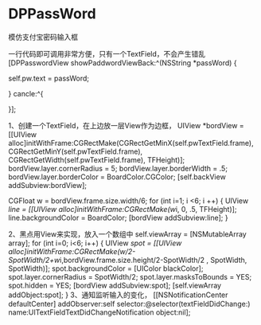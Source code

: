 # DPPassWord
模仿支付宝密码输入框

一行代码即可调用非常方便，只有一个TextField，不会产生错乱
[DPPasswordView showPaddwordViewBack:^(NSString *passWord) {
        
   self.pw.text = passWord;
        
 } cancle:^{
    
 }];

1、创建一个TextField，在上边放一层View作为边框，
UIView *bordView = [[UIView alloc]initWithFrame:CGRectMake(CGRectGetMinX(self.pwTextField.frame), CGRectGetMinY(self.pwTextField.frame), CGRectGetWidth(self.pwTextField.frame), TFHeight)];
    bordView.layer.cornerRadius = 5;
    bordView.layer.borderWidth = .5;
    bordView.layer.borderColor = BoardColor.CGColor;
   [self.backView addSubview:bordView];

   CGFloat w = bordView.frame.size.width/6;
   for (int i=1; i <6; i ++) {
      UIView *line = [[UIView alloc]initWithFrame:CGRectMake(w*i, 0, .5, TFHeight)];
       line.backgroundColor = BoardColor;
       [bordView addSubview:line];
   }

2、黑点用View来实现，放入一个数组中
self.viewArray = [NSMutableArray array];
    for (int i=0; i<6; i++) {
        UIView *spot = [[UIView alloc]initWithFrame:CGRectMake(w/2-SpotWidth/2+w*i,bordView.frame.size.height/2-SpotWidth/2 , SpotWidth, SpotWidth)];
        spot.backgroundColor = [UIColor blackColor];
        spot.layer.cornerRadius = SpotWidth/2;
        spot.layer.masksToBounds = YES;
        spot.hidden = YES;
        [bordView addSubview:spot];
        [self.viewArray addObject:spot];
    }
3、通知监听输入的变化，
[[NSNotificationCenter defaultCenter] addObserver:self
                                                 selector:@selector(textFieldDidChange:)
                                                     name:UITextFieldTextDidChangeNotification
                                                   object:nil];

